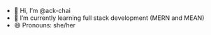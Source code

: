 - 👋 Hi, I’m @ack-chai
- 🌱 I’m currently learning full stack development (MERN and MEAN)
- 😄 Pronouns: she/her
